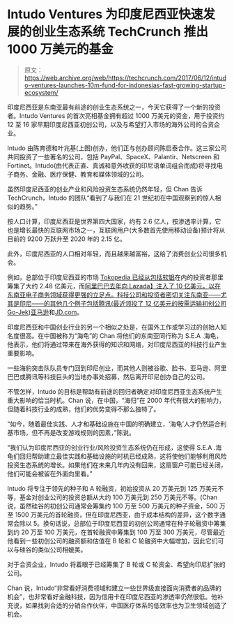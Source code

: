 # Intudo Ventures 为印度尼西亚快速发展的创业生态系统 TechCrunch 推出 1000 万美元的基金

> 原文：<https://web.archive.org/web/https://techcrunch.com/2017/06/12/intudo-ventures-launches-10m-fund-for-indonesias-fast-growing-startup-ecosystem/>

印度尼西亚是东南亚最有前途的创业生态系统之一，今天它获得了一个新的投资者。Intudo Ventures 的首次亮相基金拥有超过 1000 万美元的资金，用于投资约 12 至 16 家早期印度尼西亚初创公司，以及与希望打入市场的海外公司的合资企业。

Intudo 由陈育德和叶兆基(上图)创办，他们正与创办顾问陈启泰合作。这三家公司共同投资了一些著名的公司，包括 PayPal、SpaceX、Palantir、Netscreen 和 Fortinet。Intudo(由代表正直、真诚和意外收获的印尼语单词组合而成)将寻找电子商务、金融、医疗保健、教育和媒体领域的公司。

虽然印度尼西亚的创业产业和风险投资生态系统仍然年轻，但 Chan 告诉 TechCrunch，Intudo 的团队“看到了与我们在 21 世纪初在中国观察到的惊人相似的趋势。”

按人口计算，印度尼西亚是世界第四大国家，约有 2.6 亿人，按渗透率计算，它也是增长最快的互联网市场之一，互联网用户(大多数首先使用移动设备)预计将从目前的 9200 万跃升至 2020 年的 2.15 亿。

此外，印度尼西亚的人口相对年轻，而且越来越富裕，这给了消费创业公司很多机会。

例如，总部位于印度尼西亚的市场 [Tokopedia 已经从包括软银](https://web.archive.org/web/20221225084404/https://techcrunch.com/2014/10/22/indonesian-marketplace-tokopedia-raises-100m-from-softbank-and-sequoia/)在内的投资者那里筹集了大约 2.48 亿美元，而[阿里巴巴去年向 Lazada】注入了 10 亿美元，以在东南亚电子商务领域获得更强的立足点。科技公司和投资者密切关注东南亚——尤其是印尼——的其他几个例子包括腾讯(最近](https://web.archive.org/web/20221225084404/https://techcrunch.com/2016/04/13/alizada/)[领投了 12 亿美元的按需运输初创公司 Go-Jek](https://web.archive.org/web/20221225084404/https://techcrunch.com/2017/05/03/go-jek-tencent-1-2-billion/))[亚马逊](https://web.archive.org/web/20221225084404/https://techcrunch.com/2017/03/24/alibaba-gets-serious-in-southeast-asia/)和[JD.com](https://web.archive.org/web/20221225084404/https://www.bloomberg.com/news/articles/2017-05-02/china-s-jd-com-said-in-talks-to-invest-in-indonesia-s-tokopedia)。

印度尼西亚和中国创业行业的另一个相似之处是，在国外工作或学习过的创始人知名度很高。在中国被称为“海龟”的 Chan 将他们的东南亚同行称为 S.E.A .海龟，他表示，他们将通过带来在海外获得的知识和网络，对印度尼西亚的科技行业产生重要影响。

一些海豹突击队队员专门回到印尼创业，而其他人则被谷歌、脸书、亚马逊、阿里巴巴或腾讯等科技巨头的当地办事处招募，然后离开印尼创办自己的公司。

不管怎样，Intudo 的目标是帮助有前途的回归者确定对印度尼西亚生态系统产生重大影响的恰当时机。Chan 说，在中国，“海归”在 2000 年代有很大的影响力，但随着科技行业的成熟，他们的优势变得不那么独特了。

“如今，随着最佳实践、人才和基础设施在中国的明确建立，‘海龟’人才仍然适合利基市场，但不再是改变游戏规则的因素，”陈说。

“我们认为印度尼西亚的创业行业/风险投资生态系统仍在形成，这使得 S.E.A .海龟们回归帮助建立最佳实践和基础设施的时机已经成熟，这将使他们能够利用风险投资生态系统的增长。如果他们在未来几年内没有回来，这扇窗户可能已经关闭，他们可能会被留在外面向里看。”

Intudo 将专注于领先的种子和 A 轮融资，初始投资从 20 万美元到 125 万美元不等，基金对创业公司的投资总额从大约 100 万美元到 250 万美元不等。(Chan 说，虽然硅谷的初创公司通常会筹集约 100 万至 500 万美元的种子资金，500 万至 1500 万美元的首轮融资，但在印度尼西亚，由于成本结构的差异，这个数字通常会除以 5。换句话说，总部位于印度尼西亚的初创公司通常在种子轮融资中筹集到约 20 万至 100 万美元，在首轮融资中筹集到 100 万至 300 万美元，尽管最近他看到一些初创公司的融资额和估值在 B 轮和 C 轮融资中大幅增加，因此它们可以与硅谷的类似公司相媲美。

对于合资企业，Intudo 将着眼于已经筹集了 B 轮或 C 轮资金、希望向印尼扩张的公司。

Chan 说，Intudo“非常看好消费领域和建立一些世界级直接面向消费者的品牌的机会”，也非常看好金融科技，因为信用卡在印度尼西亚的渗透率仍然很低。他补充说，如果找到合适的分销合作伙伴，中国医疗体系的低效率也为卫生领域创造了机会。